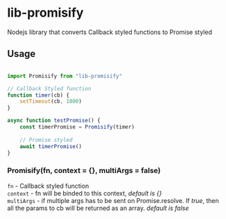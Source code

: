 # lib-promisify
Nodejs library that converts Callback styled functions to Promise styled

## Usage

```javascript

import Promisify from "lib-promisify"

// Callback Styled function
function timer(cb) {
    setTimeout(cb, 1000)
}

async function testPromise() {
    const timerPromise = Promisify(timer)
    
    // Promise styled
    await timerPromise()
}

```

### Promisify(fn, context = {}, multiArgs = false)

`fn` - Callback styled function  
`context` - fn will be binded to this context, *default is {}*  
`multiArgs` - if multiple args has to be sent on Promise.resolve. If *true*, then all the params to cb will be returned as an array. *default is false*
